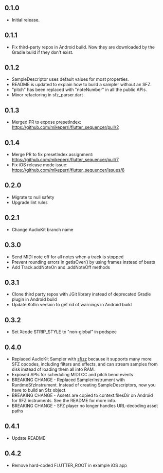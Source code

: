 ## 0.1.0

* Initial release.

## 0.1.1

* Fix third-party repos in Android build. Now they are downloaded by the Gradle build if they don't exist.

## 0.1.2

* SampleDescriptor uses default values for most properties.
* README is updated to explain how to build a sampler without an SFZ.
* "pitch" has been replaced with "noteNumber" in all the public APIs.
* Minor refactoring in sfz_parser.dart

## 0.1.3

* Merged PR to expose presetIndex: https://github.com/mikeperri/flutter_sequencer/pull/2

## 0.1.4

* Merge PR to fix presetIndex assignment: https://github.com/mikeperri/flutter_sequencer/pull/7
* Fix iOS release mode issue: https://github.com/mikeperri/flutter_sequencer/issues/8

## 0.2.0

* Migrate to null safety
* Upgrade lint rules

## 0.2.1

* Change AudioKit branch name

## 0.3.0

* Send MIDI note off for all notes when a track is stopped
* Prevent rounding errors in getIsOver() by using frames instead of beats
* Add Track.addNoteOn and .addNoteOff methods

## 0.3.1
* Clone third party repos with JGit library instead of deprecated Gradle plugin in Android build
* Update Kotlin version to get rid of warnings in Android build

## 0.3.2
* Set Xcode STRIP_STYLE to "non-global" in podspec

## 0.4.0
* Replaced AudioKit Sampler with [sfizz](https://sfz.tools/sfizz/) because it supports many more SFZ opcodes, including filters and effects, and can stream samples from disk instead of loading them all into RAM.
* Exposed APIs for scheduling MIDI CC and pitch bend events
* BREAKING CHANGE - Replaced SamplerInstrument with RuntimeSfzInstrument. Instead of creating SampleDescriptors, now you have to build an Sfz object.
* BREAKING CHANGE - Assets are copied to context.filesDir on Android for SFZ instruments. See the README for more info.
* BREAKING CHANGE - SFZ player no longer handles URL-decoding asset paths

## 0.4.1
* Update README

## 0.4.2
* Remove hard-coded FLUTTER_ROOT in example iOS app
